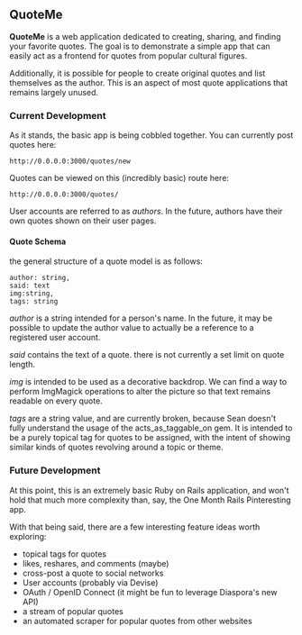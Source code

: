 ## QuoteMe
__QuoteMe__ is a web application dedicated to creating, sharing, and finding
your favorite quotes. The goal is to demonstrate a simple app that can easily
act as a frontend for quotes from popular cultural figures.

Additionally, it is possible for people to create original quotes and
list themselves as the author. This is an aspect of most quote applications that
remains largely unused.

### Current Development
As it stands, the basic app is being cobbled together. You can currently post
quotes here:

```
http://0.0.0.0:3000/quotes/new
```
Quotes can be viewed on this (incredibly basic) route here:
```
http://0.0.0.0:3000/quotes/
```

User accounts are referred to as *authors*. In the future, authors have their own
quotes shown on their user pages.

#### Quote Schema
the general structure of a quote model is as follows:
```
author: string,
said: text
img:string,
tags: string
```
*author* is a string intended for a person's name. In the future,
it may be possible to update the author value to actually be a reference to a
registered user account.

*said* contains the text of a quote. there is not currently a set limit on quote
length.

*img* is intended to be used as a decorative backdrop. We can find a way to
perform ImgMagick operations to alter the picture so that text remains readable
on every quote.

*tags* are a string value, and are currently broken, because Sean doesn't fully
understand the usage of the acts_as_taggable_on gem. It is intended to be a
purely topical tag for quotes to be assigned, with the intent of showing similar
kinds of quotes revolving around a topic or theme.

### Future Development
At this point, this is an extremely basic Ruby on Rails application, and won't
hold that much more complexity than, say, the One Month Rails Pinteresting app.

With that being said, there are a few interesting feature ideas worth exploring:
* topical tags for quotes
* likes, reshares, and comments (maybe)
* cross-post a quote to social networks
* User accounts (probably via Devise)
* OAuth / OpenID Connect (it might be fun to leverage Diaspora's new API)
* a stream of popular quotes
* an automated scraper for popular quotes from other websites
